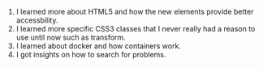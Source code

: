 1. I learned more about HTML5 and how the new elements provide better accessbility.
2. I learned more specific CSS3 classes that I never really had a reason to use until now such as transform.
3. I learned about docker and how containers work.
4. I got insights on how to search for problems.
